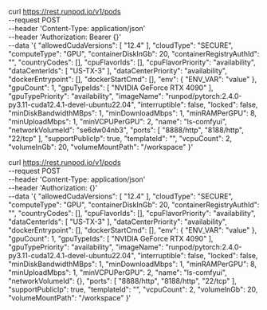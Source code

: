 curl https://rest.runpod.io/v1/pods \
  --request POST \
  --header 'Content-Type: application/json' \
  --header 'Authorization: Bearer {}' \
  --data '{
  "allowedCudaVersions": [
	"12.4"
  ],
  "cloudType": "SECURE",
  "computeType": "GPU",
  "containerDiskInGb": 20,
  "containerRegistryAuthId": "",
  "countryCodes": [],
  "cpuFlavorIds": [],
  "cpuFlavorPriority": "availability",
  "dataCenterIds": [
    "US-TX-3"
  ],
  "dataCenterPriority": "availability",
  "dockerEntrypoint": [],
  "dockerStartCmd": [],
  "env": {
    "ENV_VAR": "value"
  },
  "gpuCount": 1,
  "gpuTypeIds": [
    "NVIDIA GeForce RTX 4090"
  ],
  "gpuTypePriority": "availability",
  "imageName": "runpod/pytorch:2.4.0-py3.11-cuda12.4.1-devel-ubuntu22.04",
  "interruptible": false,
  "locked": false,
  "minDiskBandwidthMBps": 1,
  "minDownloadMbps": 1,
  "minRAMPerGPU": 8,
  "minUploadMbps": 1,
  "minVCPUPerGPU": 2,
  "name": "ls-comfyui",
  "networkVolumeId": "se6dw04nb3",
  "ports": [
    "8888/http",
    "8188/http",
    "22/tcp"
  ],
  "supportPublicIp": true,
  "templateId": "",
  "vcpuCount": 2,
  "volumeInGb": 20,
  "volumeMountPath": "/workspace"
}'



curl https://rest.runpod.io/v1/pods \
  --request POST \
  --header 'Content-Type: application/json' \
  --header 'Authorization: {}' \
  --data '{
  "allowedCudaVersions": [
	"12.4"
  ],
  "cloudType": "SECURE",
  "computeType": "GPU",
  "containerDiskInGb": 20,
  "containerRegistryAuthId": "",
  "countryCodes": [],
  "cpuFlavorIds": [],
  "cpuFlavorPriority": "availability",
  "dataCenterIds": [
    "US-TX-3"
  ],
  "dataCenterPriority": "availability",
  "dockerEntrypoint": [],
  "dockerStartCmd": [],
  "env": {
    "ENV_VAR": "value"
  },
  "gpuCount": 1,
  "gpuTypeIds": [
    "NVIDIA GeForce RTX 4090"
  ],
  "gpuTypePriority": "availability",
  "imageName": "runpod/pytorch:2.4.0-py3.11-cuda12.4.1-devel-ubuntu22.04",
  "interruptible": false,
  "locked": false,
  "minDiskBandwidthMBps": 1,
  "minDownloadMbps": 1,
  "minRAMPerGPU": 8,
  "minUploadMbps": 1,
  "minVCPUPerGPU": 2,
  "name": "ls-comfyui",
  "networkVolumeId": {},
  "ports": [
    "8888/http",
    "8188/http",
    "22/tcp"
  ],
  "supportPublicIp": true,
  "templateId": "",
  "vcpuCount": 2,
  "volumeInGb": 20,
  "volumeMountPath": "/workspace"
}'